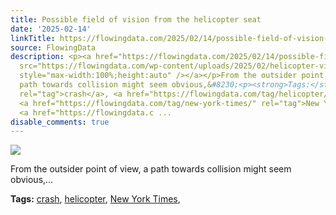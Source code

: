 ```yaml
---
title: Possible field of vision from the helicopter seat
date: '2025-02-14'
linkTitle: https://flowingdata.com/2025/02/14/possible-field-of-vision-from-the-helicopter-seat/
source: FlowingData
description: <p><a href="https://flowingdata.com/2025/02/14/possible-field-of-vision-from-the-helicopter-seat/"><img
  src="https://flowingdata.com/wp-content/uploads/2025/02/helicopter-view-750x400.png"
  style="max-width:100%;height:auto" /></a></p>From the outsider point of view, a
  path towards collision might seem obvious,&#8230;<p><strong>Tags:</strong> <a href="https://flowingdata.com/tag/crash/"
  rel="tag">crash</a>, <a href="https://flowingdata.com/tag/helicopter/" rel="tag">helicopter</a>,
  <a href="https://flowingdata.com/tag/new-york-times/" rel="tag">New York Times</a>,
  <a href="https://flowingdata.c ...
disable_comments: true
---
```

<p><a href="https://flowingdata.com/2025/02/14/possible-field-of-vision-from-the-helicopter-seat/"><img src="https://flowingdata.com/wp-content/uploads/2025/02/helicopter-view-750x400.png" style="max-width:100%;height:auto" /></a></p>From the outsider point of view, a path towards collision might seem obvious,&#8230;<p><strong>Tags:</strong> <a href="https://flowingdata.com/tag/crash/" rel="tag">crash</a>, <a href="https://flowingdata.com/tag/helicopter/" rel="tag">helicopter</a>, <a href="https://flowingdata.com/tag/new-york-times/" rel="tag">New York Times</a>, <a href="https://flowingdata.c ...